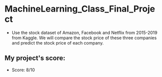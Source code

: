# MachineLearning_Class_Final_Project
* Use the stock dataset of Amazon, Facebook and Netflix from 2015-2019 from Kaggle. We will compare the stock price of these three companies and predict the stock price of each company.

## My project's score: 
* Score: 8/10

